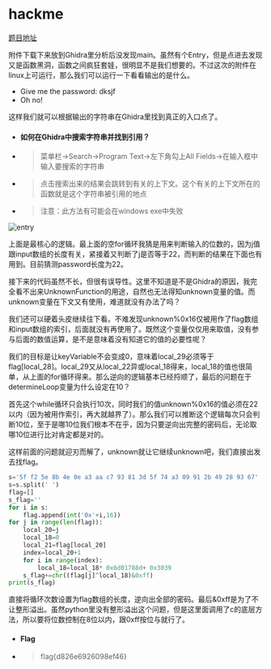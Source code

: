 # hackme

[题目地址](https://adworld.xctf.org.cn/challenges/details?hash=d57739a5-a00f-40cf-bbf9-8841d9b81a77_2)

附件下载下来放到Ghidra里分析后没发现main。虽然有个Entry，但是点进去发现又是函数黑洞，函数之间疯狂套娃，很明显不是我们想要的。不过这次的附件在linux上可运行，那么我们可以运行一下看看输出的是什么。

- Give me the password: dksjf
- Oh no!

这样我们就可以根据输出的字符串在Ghidra里找到真正的入口点了。

- #### 如何在Ghidra中搜索字符串并找到引用？
- > 菜单栏->Search->Program Text->左下角勾上All Fields->在输入框中输入要搜索的字符串
- > 点击搜索出来的结果会跳转到有关的上下文。这个有关的上下文所在的函数就是这个字符串被引用的地点
- > 注意：此方法有可能会在windows exe中失败

![entry](https://github.com/C0nstellati0n/NoobCTF/blob/main/%E6%94%BB%E9%98%B2%E4%B8%96%E7%95%8C/images/realEntry.png)

上面是最核心的逻辑。最上面的空for循环我猜是用来判断输入的位数的，因为j值跟input数组的长度有关，紧接着又判断了j是否等于22，而判断的结果在下面也有用到。目前猜测password长度为22。

接下来的代码虽然不长，但很有误导性。这里不知道是不是Ghidra的原因，我完全看不出来UnknownFunction的用途，自然也无法得知unknown变量的值。而unknown变量在下文又有使用，难道就没有办法了吗？

我们还可以硬着头皮继续往下看。不难发现unknown%0x16仅被用作了flag数组和input数组的索引，后面就没有再使用了。既然这个变量仅仅用来取值，没有参与后面的数值运算，是不是意味着没有知道它的值的必要性呢？

我们的目标是让keyVariable不会变成0，意味着local_29必须等于flag\[local_28]。local_29又从local_22异或local_18得来，local_18的值也很简单，从上面的for循环得来。那么逆向的逻辑基本已经捋顺了，最后的问题在于determineLoop变量为什么设定在10？

首先这个while循环只会执行10次，同时我们的值unknown%0x16的值必须在22以内（因为被用作索引，再大就越界了）。那么我们可以推断这个逻辑每次只会判断10位，至于是哪10位我们根本不在乎，因为只要逆向出完整的密码后，无论取哪10位进行比对肯定都是对的。

这样前面的问题就迎刃而解了，unknown就让它继续unknown吧，我们直接出发去找flag。

```python
s='5f f2 5e 8b 4e 0e a3 aa c7 93 81 3d 5f 74 a3 09 91 2b 49 28 93 67'
s=s.split(' ')
flag=[]
s_flag=''
for i in s:
    flag.append(int('0x'+i,16))
for j in range(len(flag)):
    local_20=j
    local_18=0
    local_21=flag[local_20]
    index=local_20+1
    for i in range(index):
        local_18=local_18* 0x6d01788d+ 0x3039
    s_flag+=chr((flag[j]^local_18)&0xff)
print(s_flag)
```

直接将循环次数设置为flag数组的长度，逆向出全部的密码。最后&0xff是为了不让整形溢出。虽然python里没有整形溢出这个问题，但是这里面调用了c的底层方法，所以要将位数控制在8位以内，跟0xff按位与就行了。

- #### Flag
- > flag{d826e6926098ef46}